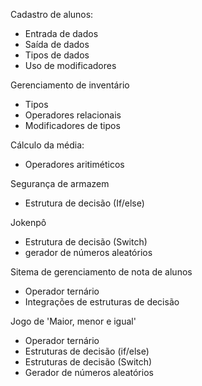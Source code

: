 Cadastro de alunos:
  - Entrada de dados
  - Saída de dados
  - Tipos de dados
  - Uso de modificadores

Gerenciamento de inventário
- Tipos
- Operadores relacionais
- Modificadores de tipos

Cálculo da média:
  - Operadores aritiméticos

Segurança de armazem
- Estrutura de decisão (If/else)

Jokenpô
- Estrutura de decisão (Switch)
- gerador de números aleatórios

Sitema de gerenciamento de nota de alunos
- Operador ternário
- Integrações de estruturas de decisão

Jogo de 'Maior, menor e igual'
- Operador ternário
- Estruturas de decisão (if/else)
- Estruturas de decisão (Switch)
- Gerador de números aleatórios
  
